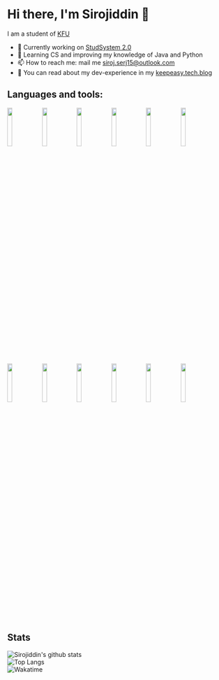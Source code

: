 # Hi there, I'm Sirojiddin 👋
I am a student of [KFU](https://kpfu.ru)
- 🔭 Currently working on [StudSystem 2.0](https://github.com/SirojiddinSaidmurodov/StudSystem-2.0)
- 🌱 Learning CS and improving my knowledge of Java and Python
- 📫 How to reach me: mail me siroj.serj15@outlook.com
- 📰 You can read about my dev-experience in my [keepeasy.tech.blog](https://keepeasy.tech.blog)
<!--
**SirojiddinSaidmurodov/SirojiddinSaidmurodov** is a ✨ _special_ ✨ repository because its `README.md` (this file) appears on your GitHub profile.

Here are some ideas to get you started:

- 🔭 I’m currently working on ...
- 🌱 I’m currently learning ...
- 👯 I’m looking to collaborate on ...
- 🤔 I’m looking for help with ...
- 💬 Ask me about ...
- 📫 How to reach me: ...
- 😄 Pronouns: ...
- ⚡ Fun fact: ...
-->

## Languages and tools:
<p max_width=450>
<img width=15% src="https://www.vectorlogo.zone/logos/java/java-ar21.svg">
<img width=15% src="https://www.vectorlogo.zone/logos/python/python-ar21.svg">
<img width=15% src="https://www.vectorlogo.zone/logos/mysql/mysql-ar21.svg">
<img width=15% src="https://www.vectorlogo.zone/logos/jupyter/jupyter-ar21.svg">
<img width=15% src="https://www.vectorlogo.zone/logos/opencv/opencv-ar21.svg">
<img width=15% src="https://www.vectorlogo.zone/logos/git-scm/git-scm-ar21.svg"><br>
<img width=15% src="https://upload.wikimedia.org/wikipedia/commons/0/0b/Maven_logo.svg">
<img width=15% src="https://www.vectorlogo.zone/logos/ubuntu/ubuntu-ar21.svg">
<img width=15% src="https://www.vectorlogo.zone/logos/gnu_bash/gnu_bash-official.svg">
<img width=15% src="https://www.vectorlogo.zone/logos/w3_html5/w3_html5-ar21.svg">
<img width=15% src="https://www.vectorlogo.zone/logos/jetbrains/jetbrains-ar21.svg">
<img width=15% src="https://www.vectorlogo.zone/logos/visualstudio_code/visualstudio_code-ar21.svg">
</p>

<h2>Stats</h2>

<!-- Your github readme stats
You can use this api: https://github.com/anuraghazra/github-readme-stats
-->
<p>
<img src="https://github-readme-stats.vercel.app/api?username=sirojiddinsaidmurodov&count_private=true&show_icons=true&theme=gruvbox&hide_border=true" alt="Sirojiddin's github stats"></br>
<img src="https://github-readme-stats.vercel.app/api/top-langs/?username=sirojiddinsaidmurodov&layout=compact&theme=gruvbox&hide_border=true&card_width=445&langs_count=11" alt="Top Langs"></br>
<img src="https://github-readme-stats.vercel.app/api/wakatime?username=@sirojiddin13&theme=gruvbox&hide_border=true&custom_title=Last Week's Coding Activity" alt="Wakatime"></p>
<p>